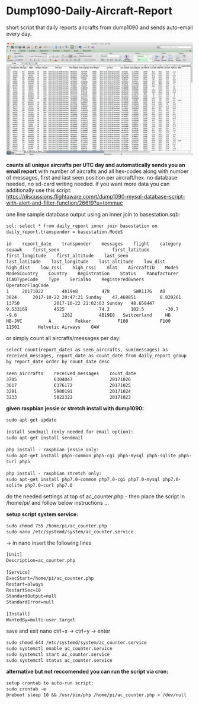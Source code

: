 # Dump1090-Daily-Aircraft-Report

short script that daily reports aircrafts from dump1090 and sends auto-email every day.

![Alt text](screen.png?raw=true "Sample Report")

**counts all unique aircrafts per UTC day and automatically sends you an email report** with number of aircrafts and all hex-codes along with number of messages, first and last seen position per aircraft/hex. no database needed, no sd-card writing needed. if you want more data you can additionally use this script: https://discussions.flightaware.com/t/dump1090-mysql-database-script-with-alert-and-filter-function/26619?u=tommuc

one line sample database output using an inner join to basestation.sqb:

    sql: select * from daily_report inner join basestation on daily_report.transponder = basestation.ModeS

	id    report_date    transponder    messages    flight    category    squawk    first_seen                    first_latitude    first_longitude    first_altitude    last_seen                    last_latitude    last_longitude    last_altitude    low_dist    high_dist    low_rssi    high_rssi    mlat    AircraftID    ModeS    ModeSCountry    Country    Registration    Status    Manufacturer    ICAOTypeCode    Type    SerialNo    RegisteredOwners    OperatorFlagCode
	1     20171022       4b19e8         478         SWR117G   A0          3024      2017-10-22 20:47:21 Sunday    47.468851         8.820261           13750             2017-10-22 21:02:03 Sunday   48.658447        9.533169          4525             74.2        102.5        -30.7       -9.6                 1282          4B19E8   Switzerland     HB         HB-JVC          A         Fokker          F100            F100    11501       Helvetic Airways    OAW

or simply count all aircrafts/messages per day:

	select count(report_date) as seen_aircrafts, sum(messages) as received_messages, report_date as count_date from daily_report group by report_date order by count_date desc

	seen_aircrafts    received_messages    count_date
	3705              6304047              20171026
	3617              6376172              20171025
	3291              5900191              20171024
	3233              5822322              20171023

**given raspbian jessie or stretch install with dump1090:**

	sudo apt-get update

	install sendmail (only needed for email option):
	sudo apt-get install sendmail

	php install - raspbian jessie only:
	sudo apt-get install php5-common php5-cgi php5-mysql php5-sqlite php5-curl php5

	php install - raspbian stretch only:
	sudo apt-get install php7.0-common php7.0-cgi php7.0-mysql php7.0-sqlite php7.0-curl php7.0
	
do the needed settings at top of ac_counter.php - then place the script in /home/pi/ and follow below instructions ...

**setup script system service:**

    sudo chmod 755 /home/pi/ac_counter.php
    sudo nano /etc/systemd/system/ac_counter.service

-> in nano insert the following lines

    [Unit]
    Description=ac_counter.php
    
    [Service]
    ExecStart=/home/pi/ac_counter.php
    Restart=always
    RestartSec=10
    StandardOutput=null
    StandardError=null
    
    [Install]
    WantedBy=multi-user.target

save and exit nano ctrl+x -> ctrl+y -> enter

    sudo chmod 644 /etc/systemd/system/ac_counter.service
    sudo systemctl enable ac_counter.service
    sudo systemctl start ac_counter.service
    sudo systemctl status ac_counter.service
    
**alternative but not reccomended you can run the script via cron:**

	setup crontab to auto-run script:
	sudo crontab -e
	@reboot sleep 10 && /usr/bin/php /home/pi/ac_counter.php > /dev/null


